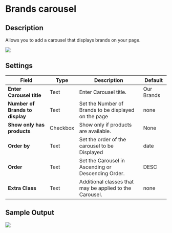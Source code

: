 # Brands carousel

## Description

Allows you to add a carousel that displays brands on your page.

![](http://transvelo.github.io/unicase/docs/images/vc-brandss-carousel-setting.png)

## Settings

| Field | Type | Description | Default
| -- | -- | -- | -- |
| **Enter Carousel title** | Text |  Enter Carousel title. | Our Brands
| **Number of Brands to display** | Text |  Set the Number of Brands to be displayed on the page | none
| **Show only has products** | Checkbox | Show only if products are available.  | None
| **Order by** | Text |  Set the order of the carousel to be Displayed | date
| **Order** | Text | Set the Carousel in Ascending or Descending Order. | DESC
| **Extra Class** | Text |  Additional classes that may be applied to the Carousel. | none


## Sample Output

![](http://transvelo.github.io/unicase/docs/images/vc-brands-carousel-output.png)
